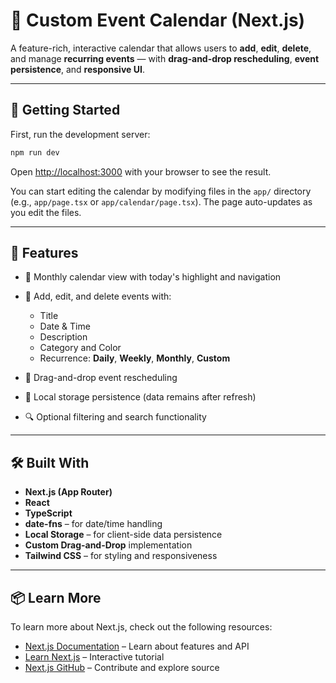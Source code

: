 
# 📅 Custom Event Calendar (Next.js)

A feature-rich, interactive calendar that allows users to **add**, **edit**, **delete**, and manage **recurring events** — with **drag-and-drop rescheduling**, **event persistence**, and **responsive UI**.

---

## 🚀 Getting Started

First, run the development server:

```bash
npm run dev
````

Open [http://localhost:3000](http://localhost:3000) with your browser to see the result.

You can start editing the calendar by modifying files in the `app/` directory (e.g., `app/page.tsx` or `app/calendar/page.tsx`).
The page auto-updates as you edit the files.

---

## 🎯 Features

* 📅 Monthly calendar view with today's highlight and navigation
* 📝 Add, edit, and delete events with:

  * Title
  * Date & Time
  * Description
  * Category and Color
  * Recurrence: **Daily**, **Weekly**, **Monthly**, **Custom**
* 🧲 Drag-and-drop event rescheduling
* 💾 Local storage persistence (data remains after refresh)
* 🔍 Optional filtering and search functionality

---

## 🛠️ Built With

* **Next.js (App Router)**
* **React**
* **TypeScript**
* **date-fns** – for date/time handling
* **Local Storage** – for client-side data persistence
* **Custom Drag-and-Drop** implementation
* **Tailwind CSS** – for styling and responsiveness

---

## 📦 Learn More

To learn more about Next.js, check out the following resources:

* [Next.js Documentation](https://nextjs.org/docs) – Learn about features and API
* [Learn Next.js](https://nextjs.org/learn) – Interactive tutorial
* [Next.js GitHub](https://github.com/vercel/next.js/) – Contribute and explore source



